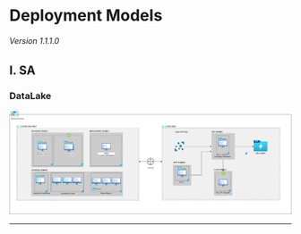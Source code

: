 # Deployment Models

###### Version 1.1.1.0

## I. SA

### DataLake

![sa_datalake](imgs/Paas-Archi-Offer2-Infra-minimum.png "")

---